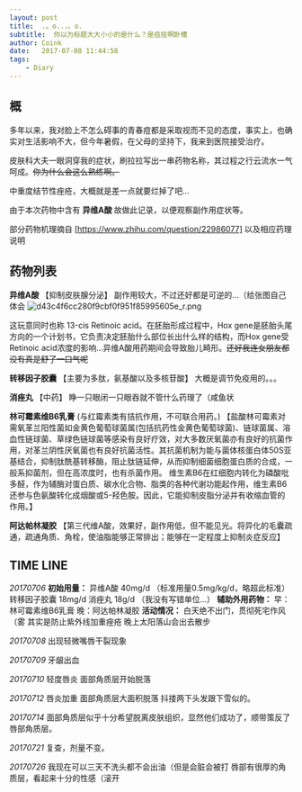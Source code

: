 ```yaml
---
layout: post
title:  .。o..，。o.
subtitle:  你以为标题大大小小的是什么？是痘痘啊卧槽
author: Coink
date:   2017-07-08 11:44:58
tags:
    - Diary
---
```


## 概
多年以来，我对脸上不怎么碍事的青春痘都是采取视而不见的态度，事实上，也确实对生活影响不大，但今年暑假，在父母的坚持下，我来到医院接受治疗。

皮肤科大夫一眼洞穿我的症状，刷拉拉写出一串药物名称，其过程之行云流水一气呵成。~~你为什么会这么熟练啊。~~

中重度结节性痤疮，大概就是差一点就要烂掉了吧...

由于本次药物中含有 **异维A酸** 故做此记录，以便观察副作用症状等。

部分药物机理摘自 [https://www.zhihu.com/question/22986077] 以及相应药理说明

## 药物列表

**异维A酸**
【抑制皮肤腺分泌】
副作用较大，不过还好都是可逆的...（给张图自己体会
![d43c4f6cc280f9cbf0f951f85995605e_r.png](https://i.loli.net/2017/07/26/5978952b7021f.png)

这玩意同时也称 13-cis Retinoic acid。在胚胎形成过程中，Hox gene是胚胎头尾方向的一个计划书，它负责决定胚胎什么部位长出什么样的结构，而Hox gene受Retinoic acid浓度的影响...异维A酸用药期间会导致胎儿畸形。~~还好我连女朋友都没有真是舒了一口气呢~~

**转移因子胶囊**
【主要为多肽，氨基酸以及多核苷酸】
大概是调节免疫用的。。。

**消痤丸**
【中药】
睁一只眼闭一只眼吞就不管什么药理了（咸鱼状

**林可霉素维B6乳膏**
(与红霉素类有拮抗作用，不可联合用药。)
【盐酸林可霉素对需氧革兰阳性菌如金黄色葡萄球菌属(包括抗药性金黄色葡萄球菌)、链球菌属、溶血性链球菌、草绿色链球菌等感染有良好疗效，对大多数厌氧菌亦有良好的抗菌作用，对革兰阴性厌氧菌也有良好抗菌活性。其抗菌机制为能与菌体核蛋白体50S亚基结合，抑制肽酰基转移酶，阻止肽链延伸，从而抑制细菌细胞蛋白质的合成，一般系抑菌剂，但在高浓度时，也有杀菌作用。
维生素B6在红细胞内转化为磷酸吡多醛，作为辅酶对蛋白质、碳水化合物、脂类的各种代谢功能起作用，维生素B6还参与色氨酸转化成烟酸或5-羟色胺。因此，它能抑制皮脂分泌并有收缩血管的作用。】

**阿达帕林凝胶**
【第三代维A酸，效果好，副作用低，但不能见光。将异化的毛囊疏通，疏通角质、角栓，使油脂能够正常排出；能够在一定程度上抑制炎症反应】

## TIME LINE

*20170706*
**初始用量：**
异维A酸 40mg/d （标准用量0.5mg/kg/d，略超此标准）
转移因子胶囊 18mg/d
消痤丸 18g/d （我没有写错单位...）
**辅助外用药物：**
早：林可霉素维B6乳膏
晚：阿达帕林凝胶
**活动情况：**
白天绝不出门，贯彻死宅作风（雾
其实是防止紫外线加重痤疮
晚上太阳落山会出去散步

*20170708*
出现轻微嘴唇干裂现象

*20170709*
牙龈出血

*20170710*
轻度唇炎
面部角质层开始脱落

*20170712*
唇炎加重
面部角质层大面积脱落
抖搂两下头发跟下雪似的。

*20170714*
面部角质层似乎十分希望脱离皮肤组织，显然他们成功了，顺带策反了唇部角质层。

*20170721*
复查，剂量不变。

*20170726*
我现在可以三天不洗头都不会出油（但是会脏会被打
唇部有很厚的角质层，看起来十分的性感（滚开